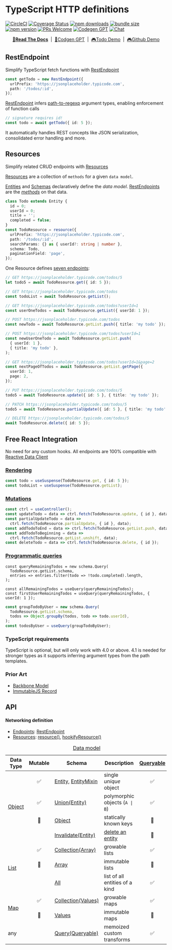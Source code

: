 # TypeScript HTTP definitions

[![CircleCI](https://circleci.com/gh/reactive/data-client/tree/master.svg?style=shield)](https://circleci.com/gh/reactive/data-client)
[![Coverage Status](https://img.shields.io/codecov/c/gh/reactive/data-client/master.svg?style=flat-square)](https://app.codecov.io/gh/reactive/data-client?branch=master)
[![npm downloads](https://img.shields.io/npm/dm/@data-client/rest.svg?style=flat-square)](https://www.npmjs.com/package/@data-client/rest)
[![bundle size](https://img.shields.io/bundlephobia/minzip/@data-client/rest?style=flat-square)](https://bundlephobia.com/result?p=@data-client/rest)
[![npm version](https://img.shields.io/npm/v/@data-client/rest.svg?style=flat-square)](https://www.npmjs.com/package/@data-client/rest)
[![PRs Welcome](https://img.shields.io/badge/PRs-welcome-brightgreen.svg?style=flat-square)](http://makeapullrequest.com)
[![Codegen GPT](https://img.shields.io/badge/chatGPT-74aa9c?style=flat-square&logo=openai&logoColor=white)](https://chatgpt.com/g/g-682609591fe48191a6850901521b4e4b-typescript-rest-codegen)
[![Chat](https://img.shields.io/discord/768254430381735967.svg?style=flat-square&colorB=758ED3)](https://discord.gg/35nb8Mz)

<div align="center">

**[📖Read The Docs](https://dataclient.io/rest)** &nbsp;|&nbsp; [🤖Codgen GPT](https://chatgpt.com/g/g-682609591fe48191a6850901521b4e4b-typescript-rest-codegen) &nbsp;|&nbsp; [🎮Todo Demo](https://stackblitz.com/github/reactive/data-client/tree/master/examples/todo-app?file=src%2Fresources%2FTodoResource.ts) &nbsp;|&nbsp; [🎮Github Demo](https://stackblitz.com/github/reactive/data-client/tree/master/examples/github-app?file=src%2Fresources%2FIssue.tsx)

</div>

## RestEndpoint

Simplify TypeScript fetch functions with [RestEndpoint](https://dataclient.io/rest/api/RestEndpoint)

```typescript
const getTodo = new RestEndpoint({
  urlPrefix: 'https://jsonplaceholder.typicode.com',
  path: '/todos/:id',
});
```

[RestEndpoint](https://dataclient.io/rest/api/RestEndpoint) infers [path-to-regexp](https://github.com/pillarjs/path-to-regexp#compile-reverse-path-to-regexp)
argument types, enabling enforcement of function calls

```typescript
// signature requires id!
const todo = await getTodo({ id: 5 });
```

It automatically handles REST concepts like JSON serialization, consolidated error handling and more.

## Resources

Simplify related CRUD endpoints with [Resources](https://dataclient.io/rest/api/resource)

[Resources](https://dataclient.io/rest/api/resource) are a collection of `methods` for a given `data model`.

[Entities](https://dataclient.io/rest/api/Entity) and [Schemas](https://dataclient.io/concepts/normalization) declaratively define the _data model_.
[RestEndpoints](https://dataclient.io/rest/api/RestEndpoint) are the [_methods_](<https://en.wikipedia.org/wiki/Method_(computer_programming)>) on
that data.

```typescript
class Todo extends Entity {
  id = 0;
  userId = 0;
  title = '';
  completed = false;
}
const TodoResource = resource({
  urlPrefix: 'https://jsonplaceholder.typicode.com',
  path: '/todos/:id',
  searchParams: {} as { userId?: string | number },
  schema: Todo,
  paginationField: 'page',
});
```

One Resource defines [seven endpoints](https://dataclient.io/rest/api/resource#members):

```typescript
// GET https://jsonplaceholder.typicode.com/todos/5
let todo5 = await TodoResource.get({ id: 5 });

// GET https://jsonplaceholder.typicode.com/todos
const todoList = await TodoResource.getList();

// GET https://jsonplaceholder.typicode.com/todos?userId=1
const userOneTodos = await TodoResource.getList({ userId: 1 });

// POST https://jsonplaceholder.typicode.com/todos
const newTodo = await TodoResource.getList.push({ title: 'my todo' });

// POST https://jsonplaceholder.typicode.com/todos?userId=1
const newUserOneTodo = await TodoResource.getList.push(
  { userId: 1 },
  { title: 'my todo' },
);

// GET https://jsonplaceholder.typicode.com/todos?userId=1&page=2
const nextPageOfTodos = await TodoResource.getList.getPage({
  userId: 1,
  page: 2,
});

// PUT https://jsonplaceholder.typicode.com/todos/5
todo5 = await TodoResource.update({ id: 5 }, { title: 'my todo' });

// PATCH https://jsonplaceholder.typicode.com/todos/5
todo5 = await TodoResource.partialUpdate({ id: 5 }, { title: 'my todo' });

// DELETE https://jsonplaceholder.typicode.com/todos/5
await TodoResource.delete({ id: 5 });
```

## Free React Integration

No need for any custom hooks. All endpoints are 100% compatible with [Reactive Data Client](https://dataclient.io)

### [Rendering](https://dataclient.io/docs/getting-started/data-dependency)

```typescript
const todo = useSuspense(TodoResource.get, { id: 5 });
const todoList = useSuspense(TodoResource.getList);
```

### [Mutations](https://dataclient.io/docs/getting-started/mutations)

```typescript
const ctrl = useController();
const updateTodo = data => ctrl.fetch(TodoResource.update, { id }, data);
const partialUpdateTodo = data =>
  ctrl.fetch(TodoResource.partialUpdate, { id }, data);
const addTodoToEnd = data => ctrl.fetch(TodoResource.getList.push, data);
const addTodoToBeginning = data =>
  ctrl.fetch(TodoResource.getList.unshift, data);
const deleteTodo = data => ctrl.fetch(TodoResource.delete, { id });
```

### [Programmatic queries](https://dataclient.io/rest/api/Query)

```tsx
const queryRemainingTodos = new schema.Query(
  TodoResource.getList.schema,
  entries => entries.filter(todo => !todo.completed).length,
);

const allRemainingTodos = useQuery(queryRemainingTodos);
const firstUserRemainingTodos = useQuery(queryRemainingTodos, { userId: 1 });
```

```typescript
const groupTodoByUser = new schema.Query(
  TodoResource.getList.schema,
  todos => Object.groupBy(todos, todo => todo.userId),
);
const todosByUser = useQuery(groupTodoByUser);
```

### TypeScript requirements

TypeScript is optional, but will only work with 4.0 or above. 4.1 is needed for stronger types as it
supports inferring argument types from the path templates.

### Prior Art

- [Backbone Model](https://backbonejs.org/#Model)
- [ImmutableJS Record](https://immutable-js.github.io/immutable-js/docs/#/Record)

## API

#### Networking definition

- [Endpoints](https://dataclient.io/rest/api/Endpoint): [RestEndpoint](https://dataclient.io/rest/api/RestEndpoint)
- [Resources](https://dataclient.io/docs/getting-started/resource): [resource()](https://dataclient.io/rest/api/resource), [hookifyResource()](https://dataclient.io/rest/api/hookifyResource)

<table>
<caption>
<a href="https://dataclient.io/docs/concepts/normalization">Data model</a>
</caption>
<thead>
<tr>
<th>Data Type</th>
<th>Mutable</th>
<th>Schema</th>
<th>Description</th>
<th><a href="https://dataclient.io/rest/api/schema#queryable">Queryable</a></th>
</tr>
</thead>
<tbody><tr>
<td rowSpan="4"><a href="https://en.wikipedia.org/wiki/Object_(computer_science)">Object</a></td>
<td align="center">✅</td>
<td><a href="https://dataclient.io/rest/api/Entity">Entity</a>, <a href="https://dataclient.io/rest/api/EntityMixin">EntityMixin</a></td>
<td>single <em>unique</em> object</td>
<td align="center">✅</td>
</tr>
<tr>
<td align="center">✅</td>
<td><a href="https://dataclient.io/rest/api/Union">Union(Entity)</a></td>
<td>polymorphic objects (<code>A | B</code>)</td>
<td align="center">✅</td>
</tr>
<tr>
<td align="center">🛑</td>
<td><a href="https://dataclient.io/rest/api/Object">Object</a></td>
<td>statically known keys</td>
<td align="center">🛑</td>
</tr>
<tr>
<td align="center"></td>
<td><a href="https://dataclient.io/rest/api/Invalidate">Invalidate(Entity)</a></td>
<td><a href="https://dataclient.io/docs/concepts/expiry-policy#invalidate-entity">delete an entity</a></td>
<td align="center">🛑</td>
</tr>
<tr>
<td rowSpan="3"><a href="https://en.wikipedia.org/wiki/List_(abstract_data_type)">List</a></td>
<td align="center">✅</td>
<td><a href="https://dataclient.io/rest/api/Collection">Collection(Array)</a></td>
<td>growable lists</td>
<td align="center">✅</td>
</tr>
<tr>
<td align="center">🛑</td>
<td><a href="https://dataclient.io/rest/api/Array">Array</a></td>
<td>immutable lists</td>
<td align="center">🛑</td>
</tr>
<tr>
<td align="center"> </td>
<td><a href="https://dataclient.io/rest/api/All">All</a></td>
<td>list of all entities of a kind</td>
<td align="center">✅</td>
</tr>
<tr>
<td rowSpan="2"><a href="https://en.wikipedia.org/wiki/Associative_array">Map</a></td>
<td align="center">✅</td>
<td><a href="https://dataclient.io/rest/api/Collection">Collection(Values)</a></td>
<td>growable maps</td>
<td align="center">✅</td>
</tr>
<tr>
<td align="center">🛑</td>
<td><a href="https://dataclient.io/rest/api/Values">Values</a></td>
<td>immutable maps</td>
<td align="center">🛑</td>
</tr>
<tr>
<td>any</td>
<td align="center"></td>
<td><a href="https://dataclient.io/rest/api/Query">Query(Queryable)</a></td>
<td>memoized custom transforms</td>
<td align="center">✅</td>
</tr>
</tbody></table>
